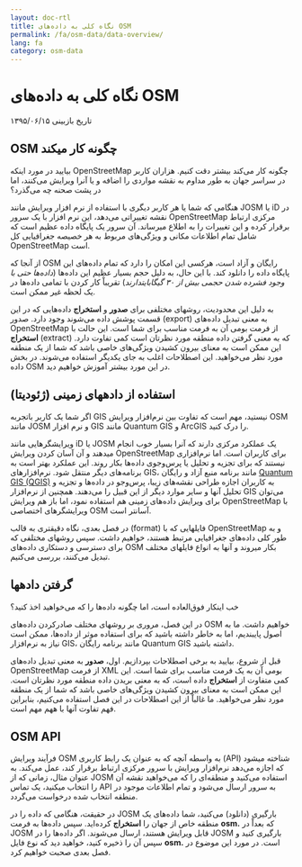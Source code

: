 ```yaml
---
layout: doc-rtl
title: نگاه کلی به داده‌های OSM
permalink: /fa/osm-data/data-overview/
lang: fa
category: osm-data
---
```


نگاه کلی به داده‌های OSM
==================


تاریخ بازبینی ۱۳۹۵/۰۶/۱۵

<!--در این بخش، ما کارکردهای OpenStreetMap را بررسی خواهیم کرد، مواردی که به ما کمک می‌کنند تا در مورد ساختار داده و چگونگی استفاده به بهترین نحو از آنها بهتر بدانیم.-->

OSM چگونه کار میکند
--------------
بیایید در مورد اینکه OpenStreetMap چگونه کار می‌کند بیشتر دقت کنیم. هزاران کاربر در سراسر جهان به طور مداوم به نقشه مواردی را اضافه و یا آنرا ویرایش می‌کنند، اما در پشت صحنه چه می‌گذرد؟  

هنگامی که شما یا هر کاربر دیگری با استفاده از نرم افزار ویرایش مانند JOSM یا iD در نقشه تغییراتی می‌دهد، این نرم افزار با یک سرور OpenStreetMap مرکزی ارتباط برقرار کرده و این تغییرات را به اطلاع میرساند. آن سرور یک پایگاه داده عظیم است که شامل تمام اطلاعات مکانی و ویژگی‌های مربوط به هر خصیصه جغرافیایی کل OpenStreetMap است.  

از آنجا که OSM رایگان و آزاد است، هرکسی این امکان را دارد که تمام داده‌های این پایگاه داده را دانلود کند. با این حال، به دلیل حجم بسیار عظیم این داده‌ها (*داده‌ها حتی با وجود فشرده شدن حجمی بیش از ۳۰ گیگابایتدارند*) تقریباْ کار کردن با تمامی داده‌ها در یک لحظه غیر ممکن است.  

به دلیل این محدودیت، روشهای مختلفی برای **صدور** و **استخراج** داده‌هایی که در این قسمت پوشش داده می‌شوند وجود دارد. صدور  (export) به معنی تبدیل داده‌های OpenStreetMap از فرمت بومی آن به فرمت مناسب برای شما است. این حالت با **استخراج** (extract) که به معنی گرفتن داده منطقه مورد نظرتان است کمی تفاوت دارد. این ممکن است به معنای بیرون کشیدن ویژگی‌های خاصی باشد که شما از یک منطقه مورد نظر می‌خواهید. این اصطلاحات اغلب به جای یکدیگر استفاده می‌شوند. در بخش داده OSM در این مورد بیشتر آموزش خواهیم دید.  

استفاده از دادههای زمینی (ژئودیتا) 
--------------
اگر شما یک کاربر باتجربه GIS نیستید، مهم است که تفاوت بین نرم‌افزار ویرایش OSM مانند JOSM و نرم افزار GIS مانند Quantum GIS و ArcGIS را درک کنید.  

ویرایشگرهایی مانند iD یا JOSM یک عملکرد مرکزی دارند که آنرا بسیار خوب انجام میدهند و آن آسان کردن ویرایش OpenStreetMap برای کاربران است. اما نرم‌افزاری نیستند که برای تجزیه و تحلیل یا پرس‌وجوی داده‌ها بکار روند.
این عملکرد بهتر است به برنامه‌های دیگر منتقل شود. نرم‌افزارهای GIS، مانند برنامه منبع آزاد و رایگان [Quantum GIS (QGIS)](http://www.qgis.org) به کاربران اجازه طراحی نقشه‌های زیبا، پرس‌وجو در داده‌ها و تجزیه و تحلیل آنها و سایر موارد دیگر از این قبیل را می‌دهند. همچنین از نرم‌افزار GIS می‌توان برای ویرایش داده‌های زمینی هم استفاده نمود، اما باز هم ویرایش OpenStreetMap با ویرایشگرهای اختصاصی OSM آسانتر است.  

در فصل بعدی، نگاه دقیقتری به قالب (format) فایلهایی که با OpenStreetMap و به طور کلی داده‌های جغرافیایی مرتبط هستند، خواهیم داشت. سپس روشهای مختلفی که برای دسترسی و دستکاری داده‌های OSM بکار میروند و آنها به انواع فایلهای مختلف تبدیل می‌کنند، بررسی می‌کنیم.  


گرفتن دادهها
-----------------

خب اینکار فوق‌العاده است، اما چگونه داده‌ها را که می‌خواهید اخذ کنید؟  

در این فصل، مروری بر روشهای مختلف صادرکردن داده‌های OSM خواهیم داشت. ما به اصول پایبندیم، اما به خاطر داشته باشید که برای استفاده موثر از داده‌ها، ممکن است نیاز به نرم‌افزار GIS،
مانند برنامه رایگان Quantum GIS داشته باشید.  

قبل از شروع، بیایید به برخی اصطلاحات بپردازیم. اول، **صدور** به معنی تبدیل داده‌های OpenStreetMap از فرمت XML بومی آن به یک فرمت مناسب برای شما است. این کمی متفاوت از **استخراج** داده است، که به معنی بریدن داده منطقه مورد نظرتان است. این ممکن است به معنای بیرون کشیدن ویژگی‌های خاصی باشد که شما از یک منطقه مورد نظر می‌خواهید. ما غالباْ از این اصطلاحات در این فصل استفاده می‌کنیم، بنابراین فهم تفاوت آنها با ههم مهم است.  

OSM API
------------
فرآیند ویرایش OSM به واسطه آنچه که به عنوان یک رابط کاربری (API) شناخته میشود که اجازه می‌دهد نرم‌افزار ویرایش با سرور مرکزی ارتباط برقرار کند، عمل می‌کند. به عنوان مثال، زمانی که از JOSM استفاده می‌کنید و منطقه‌ای را که می‌خواهید نقشه آن را انتخاب میکنید، یک تماس API به سرور ارسال می‌شود و تمام اطلاعات موجود در منطقه‌ انتخاب شده درخواست می‌گردد.  

در حقیقت، هنگامی که داده را در JOSM بارگیری (دانلود) می‌کنید، شما داده‌های یک منطقه خاص از جهان را **استخراج** کرده‌اید. سپس داده‌ها به فرمت **osm.** که بعداْ  در JOSM قابل ویرایش هستند، ارسال می‌شوند. اگر داده‌ها را در JOSM بارگیری کنید و سپس آن را ذخیره کنید، خواهید دید که نوع فایل **osm.** است. در مورد این موضوع در فصل بعدی صحبت خواهیم کرد.  
